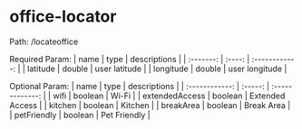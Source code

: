 # office-locator

Path:
/locateoffice

Required Param:
| name      | type   | descriptions   |
| :-------: | :----: | :------------: |
| latitude  | double | user latitude  |
| longitude | double | user longitude |

Optional Param:
| name           | type    | descriptions    |
| :------------: | :-----: | :-------------: |
| wifi           | boolean | Wi-Fi           |
| extendedAccess | boolean | Extended Access |
| kitchen        | boolean | Kitchen         |
| breakArea      | boolean | Break Area      |
| petFriendly    | boolean | Pet Friendly    |
